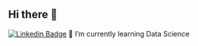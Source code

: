 ## Hi there 👋
[![Linkedin Badge](https://img.shields.io/badge/-Benjamin%20Palacios-blue?style=flat&logo=Linkedin&logoColor=white&link=https://www.linkedin.com/in/benjaminpalacioss/)](https://www.linkedin.com/in/benjaminpalacioss/)
🌱 I’m currently learning Data Science
<!--
**bpalas/bpalas** is a ✨ _special_ ✨ repository because its `README.md` (this file) appears on your GitHub profile.

Here are some ideas to get you started:

- 🔭 I’m currently working on ...
- 🌱 I’m currently learning ...
- 👯 I’m looking to collaborate on ...
- 🤔 I’m looking for help with ...
- 💬 Ask me about ...
- 📫 How to reach me: ...
- 😄 Pronouns: ...
- ⚡ Fun fact: ...
-->
